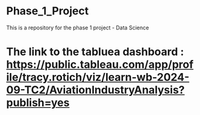 # Phase_1_Project
This is a repository for the phase 1 project - Data Science
# The link to the tabluea dashboard : https://public.tableau.com/app/profile/tracy.rotich/viz/learn-wb-2024-09-TC2/AviationIndustryAnalysis?publish=yes
